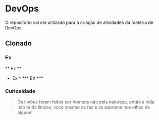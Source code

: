 # DevOps
O repositório vai ser utilizado para a criação de atividades da materia de DevOps
## Clonado
### Ex

** Ex **
* Ex *
*** EX ***
### Curiosidade
> Os limões foram feitos por homens não pela natureza, então a vida não te da limões, você mesmo os faz e os espreme nos olhos de alguem
